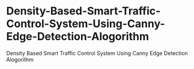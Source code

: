 # Density-Based-Smart-Traffic-Control-System-Using-Canny-Edge-Detection-Alogorithm
Density Based Smart Traffic Control System Using Canny Edge Detection Alogorithm

